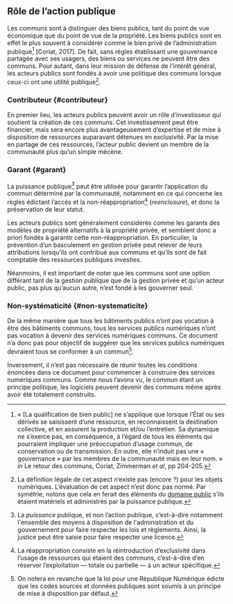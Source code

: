 ## Rôle de l’action publique

Les communs sont à distinguer des biens publics, tant du point de vue économique que du point de vue de la propriété. Les biens publics sont en effet le plus souvent à considérer comme le bien privé de l’administration publique[^1] \[Coriat, 2017\]. De fait, sans règles établissant une gouvernance partagée avec ses usagers, des biens ou services ne peuvent être des communs. Pour autant, dans leur mission de défense de l’intérêt général, les acteurs publics sont fondés à avoir une politique des communs lorsque ceux-ci ont une utilité publique[^2].

### Contributeur {#contributeur}

En premier lieu, les acteurs publics peuvent avoir un rôle d’investisseur qui soutient la création de ces communs. Cet investissement peut être financier, mais sera encore plus avantageusement d’expertise et de mise à disposition de ressources auparavant détenues en exclusivité. Par la mise en partage de ces ressources, l’acteur public devient un membre de la communauté plus qu’un simple mécène.

### Garant {#garant}

La puissance publique[^3] peut être utilisée pour garantir l’application du commun déterminé par la communauté, notamment en ce qui concerne les règles édictant l’accès et la non-réappropriation[^4] \(_reenclosure_\), et donc la préservation de leur statut.

Les acteurs publics sont généralement considérés comme les garants des modèles de propriété alternatifs à la propriété privée, et semblent donc a priori fondés à garantir cette non-réappropriation. En particulier, la prévention d’un basculement en gestion privée peut relever de leurs attributions lorsqu’ils ont contribué aux communs et qu’ils sont de fait comptable des ressources publiques investies.

Néanmoins, il est important de noter que les communs sont une option différant tant de la gestion publique que de la gestion privée et qu’un acteur public, pas plus qu’aucun autre, n’est fondé à les gouverner seul.

### Non-systématicité {#non-systematicite}

De la même manière que tous les bâtiments publics n’ont pas vocation à être des bâtiments communs, tous les services publics numériques n’ont pas vocation à devenir des services numériques communs. Ce document n’a donc pas pour objectif de suggérer que les services publics numériques devraient tous se conformer à un commun[^5].

Inversement, il n’est pas nécessaire de réunir toutes les conditions énoncées dans ce document pour commencer à construire des services numériques communs. Comme nous l’avons vu, le commun étant un principe politique, les logiciels peuvent devenir des communs même après avoir été totalement construits.

[^1]: « \[La qualification de bien public\] ne s’applique que lorsque l’État ou ses dérivés se saisissent d’une ressource, en reconnaissent la destination collective, et en assurent la production et/ou l’entretien. Sa dynamique ne s’exerce pas, en conséquence, à l’égard de tous les éléments qui pourraient impliquer une préoccupation d’usage commun, de conservation ou de transmission. En outre, elle n’induit pas une « gouvernance » par les membres de la communauté mais en leur nom. » _in_ Le retour des communs, Coriat, Zimmerman _et al_, pp 204-205.

[^2]: La définition légale de cet aspect n’existe pas \(encore ?\) pour les objets numériques. L’évaluation de cet aspect n’est donc pas normé. Par symétrie, notons que cela en ferait des éléments du [domaine public](https://fr.wikipedia.org/wiki/Domaine_public_en_droit_public_fran%C3%A7ais) s’ils étaient matériels et administrés par la puissance publique.

[^3]: La _puissance_ publique, et non l’action publique, c’est-à-dire notamment l'ensemble des moyens à disposition de l'administration et du gouvernement pour faire respecter les lois et règlements. Ainsi, la justice peut être saisie pour faire respecter une licence.

[^4]: La réappropriation consiste en la réintroduction d’exclusivité dans l’usage de ressources qui étaient des communs, c’est-à-dire d’en réserver l’exploitation — totale ou partielle — à un acteur spécifique.

[^5]: On notera en revanche que la loi pour une République Numérique édicte que les codes sources et données publiques sont soumis à un principe de mise à disposition par défaut.

